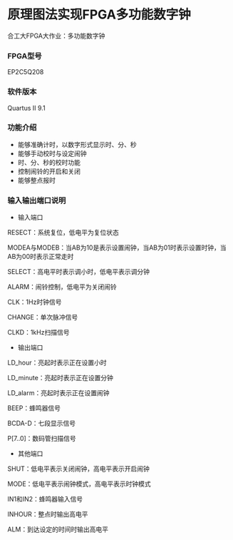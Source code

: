 # 原理图法实现FPGA多功能数字钟

合工大FPGA大作业：多功能数字钟

### FPGA型号

EP2C5Q208

### 软件版本

Quartus II 9.1

### 功能介绍

* 能够准确计时，以数字形式显示时、分、秒
* 能够手动校时与设定闹钟
* 时、分、秒的校时功能
* 控制闹铃的开启和关闭
* 能够整点报时

### 输入输出端口说明

* 输入端口

RESECT：系统复位，低电平为复位状态

MODEA与MODEB：当AB为10是表示设置闹钟，当AB为01时表示设置时钟，当AB为00时表示正常走时

SELECT：高电平时表示调小时，低电平表示调分钟

ALARM：闹铃控制，低电平为关闭闹铃

CLK：1Hz时钟信号

CHANGE：单次脉冲信号

CLKD：1kHz扫描信号

* 输出端口

LD\_hour：亮起时表示正在设置小时

LD\_minute：亮起时表示正在设置分钟

LD\_alarm：亮起时表示正在设置闹钟

BEEP：蜂鸣器信号

BCDA-D：七段显示信号

P[7..0]：数码管扫描信号

* 其他端口

SHUT：低电平表示关闭闹钟，高电平表示开启闹钟

MODE：低电平表示闹钟模式，高电平表示时钟模式

IN1和IN2：蜂鸣器输入信号

INHOUR：整点时输出高电平

ALM：到达设定的时间时输出高电平
